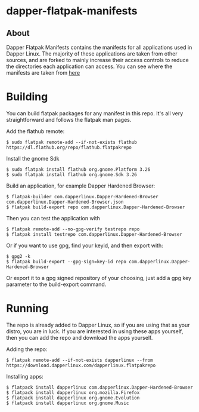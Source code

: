 # dapper-flatpak-manifests

## About
Dapper Flatpak Manifests contains the manifests for all applications used in Dapper Linux.
The majority of these applications are taken from other sources, and are forked to mainly increase their access controls to reduce the directories each application can access. You can see where the manifests are taken from [here](sources)

# Building
You can build flatpak packages for any manifest in this repo. It's all very straightforward and follows the flatpak man pages.

Add the flathub remote:
```
$ sudo flatpak remote-add --if-not-exists flathub https://dl.flathub.org/repo/flathub.flatpakrepo
```

Install the gnome Sdk
```
$ sudo flatpak install flathub org.gnome.Platform 3.26
$ sudo flatpak install flathub org.gnome.Sdk 3.26
```

Build an application, for example Dapper Hardened Browser:
```
$ flatpak-builder com.dapperlinux.Dapper-Hardened-Browser com.dapperlinux.Dapper-Hardened-Browser.json
$ flatpak build-export repo com.dapperlinux.Dapper-Hardened-Browser
```

Then you can test the application with
```
$ flatpak remote-add --no-gpg-verify testrepo repo
$ flatpak install testrepo com.dapperlinux.Dapper-Hardened-Browser
```

Or if you want to use gpg, find your keyid, and then export with:
```
$ gpg2 -k
$ flatpak build-export --gpg-sign=key-id repo com.dapperlinux.Dapper-Hardened-Browser
```

Or export it to a gpg signed repository of your choosing, just add a gpg key parameter to the build-export command.

# Running
The repo is already added to Dapper Linux, so if you are using that as your distro, you are in luck.
If you are interested in using these apps yourself, then you can add the repo and download the apps yourself.

Adding the repo:
```
$ flatpak remote-add --if-not-exists dapperlinux --from https://download.dapperlinux.com/dapperlinux.flatpakrepo
```

Installing apps:
```
$ flatpack install dapperlinux com.dapperlinux.Dapper-Hardened-Browser
$ flatpack install dapperlinux org.mozilla.Firefox
$ flatpack install dapperlinux org.gnome.Evolution
$ flatpack install dapperlinux org.gnome.Music
```
